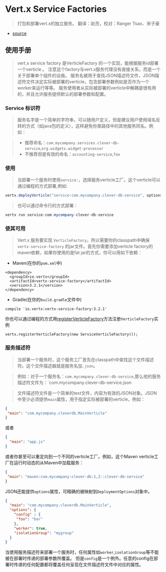 # Vert.x Service Factories

> 打包和部署vert.x的独立服务。
> 翻译：赵亮，校对：Ranger Tsao、宋子豪

- [source][1]
## 使用手册
> vert.x service factory 是VerticleFactory 的一个实现，能根据服务id部署一个verticle 。
注意这个factory与vert.x服务代理没有直接关系，而是一个关于部署单个组件的设施。
服务名被用于查找JSON描述符文件，JSON描述符文件决定实际被部署的verticle，包含部署参数例如是否作为一个worker来运行等等。
服务使用者从实际被部署的verticle中解耦是很有用的，并且允许服务提供默认的部署参数和配置。

### Service 标识符
> 服务名字是一个简单的字符串，可以随用户定义，但是建议用户使用域名反转的方式（如java包的定义），这样避免你类路径中的其他服务同名。例如：

> - 推荐命名：`com.mycompany.services.clever-db-service`,`org.widgets.widget-processor`
> - 不推荐但是有效的命名：`accounting-service`,`foo`

### 使用
> 当部署一个服务时使用`service:`，选择服务verticle工厂。这个verticle可以通过编程的方式部署,例如:

```java
vertx.deployVerticle("service:com.mycompany.clever-db-service", options);
```
> 也可以通过命令行的方式部署：

```java
vertx run service:com.mycompany-clever-db-service
```

### 使其可用

> Vert.x 服务要实现 `VerticleFactory`，所以需要你的classpath中确保`vertx-service-factory` 的jar文件。首先你需要添加verticle factory的maven依赖，如果你使用的是fat jar的方式，你可以用如下依赖：

- Maven(在你的`pom.xml`中)
```
<dependency>
  <groupId>io.vertx</groupId>
  <artifactId>vertx-service-factory</artifactId>
  <version>3.2.1</version>
</dependency>
```
- Gradle(在你的`build.gradle`文件中)

```
compile 'io.vertx:vertx-service-factory:3.2.1'
```
你也可以通过编程的方式用[registerVerticleFactory][2]方法注册`VerticleFactory`实例
```
vertx.registerVerticleFactory(new ServiceVerticleFactory());
```
### 服务描述符
> 当部署一个服务时，这个服务工厂首先在classpath中查找这个文件描述符。这个文件描述器就是服务名加`.json`。

> 例如：对于一个服务名：`com.mycompany.clever-db-service`,那么他的服务描述符文件为：`com.mycompany.clever-db-service.json

> 文件描述符文件是一个简单的text文件，内容为有效的JSON对象。JSON中至少必须提供`main`属性，用于指定实际被部署的verticle，例如：

```json
{
 "main": "com.mycompany.cleverdb.MainVerticle"
}
```
或者
```json
{
  "main": "app.js"
}
```
或者你甚至可以重定向到一个不同的verticle工厂。例如，这个Maven verticle工厂在运行时动态的从Maven中加载服务：
```json
{
 "main": "maven:com.mycompany:clever-db:1,2::clever-db-service"
}
```
JSON还能提供`options`属性，可精确的被映射到`DeploymentOptions`对象中。
```json
{
  "main": "com.mycompany.cleverdb.MainVerticle",
  "options": {
    "config" : {
     "foo": "bar"
    },
    "worker": true,
    "isolationGroup": "mygroup"
  }
}
```
当使用服务描述符来部署一个服务时，任何属性如`worker`,`isolationGroup`等不能被在部署时传递的部署参数所覆盖。
但是`config`是一个例外。任意的config在部署时传递的任何配置都将覆盖任何呈现在文件描述符文件中对应的属性。

[1]: https://github.com/vert-x3/vertx-service-factory
[2]: http://vertx.io/docs/apidocs/io/vertx/core/Vertx.html#registerVerticleFactory-io.vertx.core.spi.VerticleFactory-
